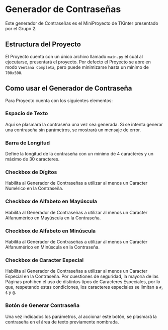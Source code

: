 # Generador de Contraseñas

Este generador de Contraseñas es el MiniProyecto de TKinter presentado por el Grupo 2.

## Estructura del Proyecto

El Proyecto cuenta con un único archivo llamado `main.py` el cual al ejecutarse, presentará el proyecto.
Por defecto el Proyecto se abre en modo `Ventana Completa`, pero puede minimizarse hasta un mínimo de `700x500`.

## Como usar el Generador de Contraseña

Para Proyecto cuenta con los siguientes elementos:

### Espacio de Texto

Aquí se plasmará la contraseña una vez sea generada. Si se intenta generar una contraseña sin parámetros, se mostrará un mensaje de error.

### Barra de Longitud

Define la longitud de la contraseña con un mínimo de 4 caracteres y un máximo de 30 caracteres.

### Checkbox de Dígitos

Habilita al Generador de Contraseñas a utilizar al menos un Caracter Numérico en la Contraseña.

### Checkbox de Alfabeto en Mayúscula

Habilita al Generador de Contraseñas a utilizar al menos un Caracter Alfanumérico en Mayúscula en la Contraseña.

### Checkbox de Alfabeto en Minúscula

Habilita al Generador de Contraseñas a utilizar al menos un Caracter Alfanumérico en Minúscula en la Contraseña.

### Checkbox de Caracter Especial

Habilita al Generador de Contraseñas a utilizar al menos un Caracter Especial en la Contraseña.
Por cuestiones de seguridad, la mayoría de las Páginas prohiben el uso de distintos tipos de Caracteres Especiales, por lo que, respetando estas condiciones, los caracteres especiales se limitan a `#`, `$` y `@`.

### Botón de Generar Contraseña

Una vez indicados los parámetros, al accionar este botón, se plasmará la contraseña en el área de texto previamente nombrada.
